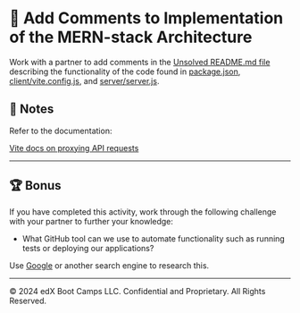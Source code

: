 # 📐 Add Comments to Implementation of the MERN-stack Architecture

Work with a partner to add comments in the [Unsolved README.md file](./Unsolved/README.md) describing the functionality of the code found in [package.json](./Unsolved/package.json), [client/vite.config.js](./Unsolved/client/vite.config.js), and [server/server.js](./Unsolved/server/server.js).

## 📝 Notes

Refer to the documentation: 

[Vite docs on proxying API requests](https://vitejs.dev/config/server-options.html#server-proxy)

---

## 🏆 Bonus

If you have completed this activity, work through the following challenge with your partner to further your knowledge:

* What GitHub tool can we use to automate functionality such as running tests or deploying our applications?

Use [Google](https://www.google.com) or another search engine to research this.

---

© 2024 edX Boot Camps LLC. Confidential and Proprietary. All Rights Reserved.
